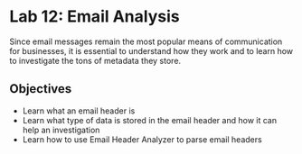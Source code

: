 # Lab 12: Email Analysis

Since email messages remain the most popular means of communication for businesses, it is essential to understand how they work and to learn how to investigate the tons of metadata they store.

## Objectives
- Learn what an email header is
- Learn what type of data is stored in the email header and how it can help an investigation
- Learn how to use Email Header Analyzer to parse email headers
